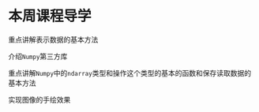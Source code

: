 # 本周课程导学

重点讲解表示数据的基本方法

介绍`Numpy`第三方库

重点讲解`Numpy`中的`ndarray`类型和操作这个类型的基本的函数和保存读取数据的基本方法

实现图像的手绘效果

